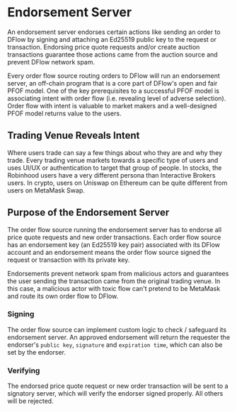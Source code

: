 # Endorsement Server

An endorsement server endorses certain actions like sending an order to DFlow by signing and attaching an Ed25519 public key to the request or transaction. Endorsing price quote requests and/or create auction transactions guarantee those actions came from the auction source and prevent DFlow network spam.

Every order flow source routing orders to DFlow will run an endorsement server, an off-chain program that is a core part of DFlow's open and fair PFOF model. One of the key prerequisites to a successful PFOF model is associating intent with order flow (i.e. revealing level of adverse selection). Order flow with intent is valuable to market makers and a well-designed PFOF model returns value to the users.

## Trading Venue Reveals Intent

Where users trade can say a few things about who they are and why they trade. Every trading venue markets towards a specific type of users and uses UI/UX or authentication to target that group of people. In stocks, the Robinhood users have a very different persona than Interactive Brokers users. In crypto, users on Uniswap on Ethereum can be quite different from users on MetaMask Swap.

## Purpose of the Endorsement Server

The order flow source running the endorsement server has to endorse all price quote requests and new order transactions. Each order flow source has an endorsement key (an Ed25519 key pair) associated with its DFlow account and an endorsement means the order flow source signed the request or transaction with its private key.

Endorsements prevent network spam from malicious actors and guarantees the user sending the transaction came from the original trading venue. In this case, a malicious actor with toxic flow can't pretend to be MetaMask and route its own order flow to DFlow.

### Signing

The order flow source can implement custom logic to check / safeguard its endorsement server. An approved endorsement will return the requester the endorser's `public key`, `signature` and `expiration time`, which can also be set by the endorser.

### Verifying

The endorsed price quote request or new order transaction will be sent to a signatory server, which will verify the endorser signed properly. All others will be rejected.
